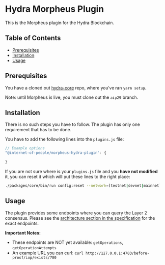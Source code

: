 # Hydra Morpheus Plugin

This is the Morpheus plugin for the Hydra Blockchain.

## Table of Contents <!-- omit in toc -->

- [Prerequisites](#prerequisites)
- [Installation](#installation)
- [Usage](#Usage)

## Prerequisites

You have a cloned out [hydra-core](https://github.com/Internet-of-People/hydra-core)
repo, where you've ran `yarn setup`.

Note: until Morpheus is live, you must clone out the `aip29` branch.

## Installation

There is no such steps you have to follow. The plugin has only one requirement that has to be done.

You have to add the following lines into the `plugins.js` file:
```javascript
// Example options
"@internet-of-people/morpheus-hydra-plugin": {
    
}
```

If you are not sure where is your `plugins.js` file and you **have not modified** it, you can reset it which will put these lines to the right place:
```bash
./packages/core/bin/run config:reset --network=[testnet|devnet|mainnet]
```

## Usage

The plugin provides some endpoints where you can query the Layer 2 consensus.
Please see the [architecture section in the specification](https://iop-stack.gitlab.iop-ventures.com/dids-and-claims/specification/#/architecture) for the exact endpoints.

**Important Notes:**
- These endpoints are NOT yet available: `getOperations`, `getOperationAttempts`
- An example URL you can curl: `curl http://127.0.0.1:4703/before-proof/iop/exists/780`